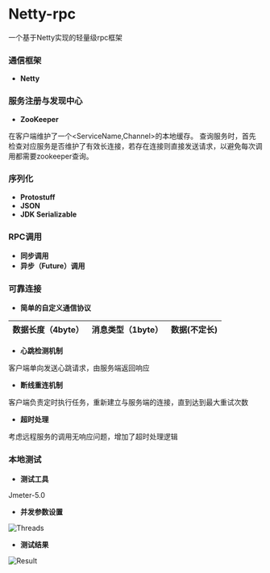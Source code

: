 ﻿# Netty-rpc

一个基于Netty实现的轻量级rpc框架

### 通信框架
 - **Netty**

### 服务注册与发现中心
 - **ZooKeeper**

在客户端维护了一个<ServiceName,Channel>的本地缓存。
查询服务时，首先检查对应服务是否维护了有效长连接，若存在连接则直接发送请求，以避免每次调用都需要zookeeper查询。

### 序列化
- **Protostuff**
- **JSON**
- **JDK Serializable**

### RPC调用
- **同步调用**
- **异步（Future）调用**

### 可靠连接
- **简单的自定义通信协议**

| 数据长度（4byte） | 消息类型（1byte） | 数据(不定长) |
| :-------- | --------:| :--: |

- **心跳检测机制**

客户端单向发送心跳请求，由服务端返回响应

- **断线重连机制**

客户端负责定时执行任务，重新建立与服务端的连接，直到达到最大重试次数

- **超时处理**

考虑远程服务的调用无响应问题，增加了超时处理逻辑

### 本地测试
- **测试工具**

Jmeter-5.0

- **并发参数设置**

![Threads](https://github.com/JiangJiangjungle/Netty-rpc/blob/dev/figures/Threads.png)
- **测试结果**

![Result](https://github.com/JiangJiangjungle/Netty-rpc/blob/dev/figures/Threads.png)
